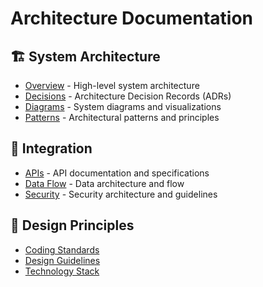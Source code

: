 # Architecture Documentation

## 🏗️ System Architecture
- [Overview](overview.md) - High-level system architecture
- [Decisions](decisions/) - Architecture Decision Records (ADRs)
- [Diagrams](diagrams/) - System diagrams and visualizations
- [Patterns](patterns/) - Architectural patterns and principles

## 🔌 Integration
- [APIs](apis/) - API documentation and specifications
- [Data Flow](diagrams/data-flow.md) - Data architecture and flow
- [Security](security/) - Security architecture and guidelines

## 📐 Design Principles
- [Coding Standards](patterns/coding-standards.md)
- [Design Guidelines](patterns/design-guidelines.md)
- [Technology Stack](technology-stack.md)
